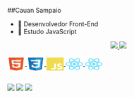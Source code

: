 ##Cauan Sampaio

- 🔭 Desenvolvedor Front-End
- 🌱 Estudo JavaScript

<div align="center">
  <a href="https://github.com/CauanSampaioo">
  <img height="150em" src="https://github-readme-stats.vercel.app/api?username=CauanSampaioo&show_icons=true&theme=dark&include_all_commits=true&count_private=true"/>
  <img height="150em" src="https://github-readme-stats.vercel.app/api/top-langs/?username=CauanSampaioo&layout=compact&langs_count=7&theme=dark"/>
</div>

<div style="display: inline_block"><br>
  <img align="center" alt="Cauan-HTML" height="30" width="40" src="https://raw.githubusercontent.com/devicons/devicon/master/icons/html5/html5-original.svg">
  <img align="center" alt="Cauan-CSS" height="30" width="40" src="https://raw.githubusercontent.com/devicons/devicon/master/icons/css3/css3-original.svg">  
  <img align="center" alt="Cauan-Js" height="30" width="40" src="https://raw.githubusercontent.com/devicons/devicon/master/icons/javascript/javascript-plain.svg">
  <img align="center" alt="Cauan-React" height="30" width="40" src="https://raw.githubusercontent.com/devicons/devicon/master/icons/react/react-original.svg">
  <img align="center" alt="Cauan-React" height="30" width="40" src="https://raw.githubusercontent.com/devicons/devicon/master/icons/react/react-original.svg">

</div>

##

<div> 
  <a href="https://instagram.com/cauan_sampaioo" target="_blank"><img src="https://img.shields.io/badge/-Instagram-%23E4405F?style=for-the-badge&logo=instagram&logoColor=white" target="_blank"></a>
  <a href = "mailto:cauanvc063@gmail.com"><img src="https://img.shields.io/badge/-Gmail-%23333?style=for-the-badge&logo=gmail&logoColor=white" target="_blank"></a>
  <a href="https://www.linkedin.com/in/cauan-sampaio-9117b7206/" target="_blank"><img src="https://img.shields.io/badge/-LinkedIn-%230077B5?style=for-the-badge&logo=linkedin&logoColor=white" target="_blank"></a> 
 
 
</div>
